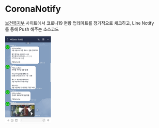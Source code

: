 # CoronaNotify
[보건복지부](http://ncov.mohw.go.kr/index_main.jsp) 사이트에서 코로나19 현황 업데이트를 정기적으로 체크하고, Line Notify를 통해 Push 해주는 소스코드

<img src="/docs/test.jpg" width="30%">